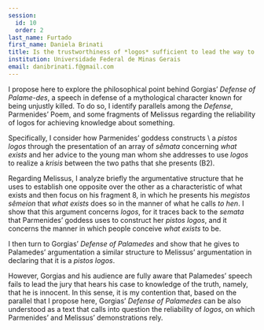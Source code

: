 ```yaml
---
session:
  id: 10
  order: 2
last_name: Furtado
first_name: Daniela Brinati
title: Is the trustworthiness of *logos* sufficient to lead the way to knowledge?
institution: Universidade Federal de Minas Gerais
email: danibrinati.f@gmail.com
---
```


I propose here to explore the philosophical point behind Gorgias’ *Defense of Palame\-des*, a speech in defense of a mythological character known for being unjustly killed. To do so, I identify parallels among the *Defense*, Parmenides’ Poem, and some fragments of Melissus regarding the reliability of logos for achieving knowledge about something.

Specifically, I consider how Parmenides’ goddess constructs \  a *pistos logos* through the presentation of an array of *sêmata* concerning *what exists* and her advice to the young man whom she addresses to use *logos* to realize a *krisis* between the two paths that she presents (B2).

Regarding Melissus, I analyze briefly the argumentative structure that he uses to establish one opposite over the other as a characteristic of what exists and then focus on his fragment 8, in which he presents his *megistos sêmeion* that *what exists* does so in the manner of what he calls *to hen*. I show that this argument concerns *logos*, for it traces back to the *semata* that Parmenides’ goddess uses to construct her *pistos logos*, and it concerns the manner in which people conceive *what exists* to be.

I then turn to Gorgias’ *Defense of Palamedes* and show that he gives to Palamedes’ argumentation a similar structure to Melissus’ argumentation in declaring that it is a *pistos logos*.

However, Gorgias and his audience are fully aware that Palamedes’ speech fails to lead the jury that hears his case to knowledge of the truth, namely, that he is innocent. In this sense, it is my contention that, based on the parallel that I propose here, Gorgias’ *Defense of Palamedes* can be also understood as a text that calls into question the reliability of *logos*, on which Parmenides’ and Melissus’ demonstrations rely.
